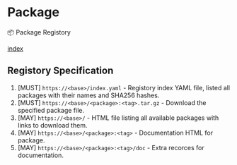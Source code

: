 # Package

📦 Package Registory

[index](https://nextmicon.github.io/pkg)

## Registory Specification

1. [MUST] `https://<base>/index.yaml` - Registory index YAML file, listed all packages with their names and SHA256 hashes.
2. [MUST] `https://<base>/<package>:<tag>.tar.gz` - Download the specified package file.
3. [MAY] `https://<base>/` - HTML file listing all available packages with links to download them.
4. [MAY] `https://<base>/<package>:<tag>` - Documentation HTML for package.
5. [MAY] `https://<base>/<package>:<tag>/doc` - Extra recorces for documentation.

